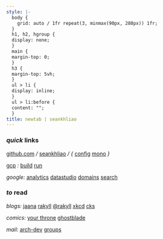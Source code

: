```yaml
---
style: |-
  body {
    grid: auto / 1fr repeat(3, minmax(90px, 280px)) 1fr;
  }
  h1, h2, hgroup {
  display: none;
  }
  main {
  margin-top: 0;
  }
  h3 {
  margin-top: 5vh;
  }
  ul > li {
  display: inline;
  }
  ul > li:before {
  content: "";
  }
title: newtab | seankhliao
---
```


### _quick_ links

[github.com](https://github.com)
_/_
[seankhliao](https://github.com/seankhliao)
_/ {_
[config](https://github.com/seankhliao/config)
[mono](https://github.com/seankhliao/mono)
_}_

[gcp](https://console.cloud.google.com)
_:_
[build](https://console.cloud.google.com/cloud-build/builds?project=com-seankhliao)
[run](https://console.cloud.google.com/run?project=com-seankhliao)

_google:_
[analytics](https://analytics.google.com)
[datastudio](https://datastudio.google.com/s/hPBEtNjX6EI)
[domains](https://domains.google.com)
[search](https://search.google.com/search-console/)

### _to_ read

_blogs:_
[jaana](https://jbd.dev)
[rakyll](https://rakyll.org)
[@rakyll](https://medium.com/@rakyll)
[xkcd](https://xkcd.com)
[cks](https://utcc.utoronto.ca/~cks/space/blog/__IndexChron)

_comics:_
[your throne](https://www.webtoons.com/en/fantasy/your-throne/list?title_no=2009)
[ghostblade](https://tapas.io/series/GhostBlade/info)

_mail:_
[arch-dev](https://lists.archlinux.org/pipermail/arch-dev-public/)
[groups](https://groups.google.com/my-groups)
